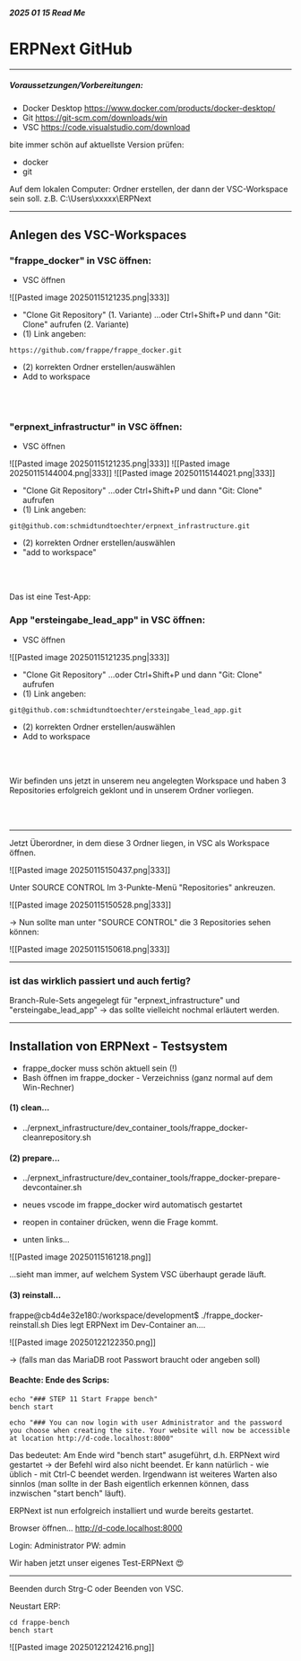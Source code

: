##### 2025 01 15 Read Me
# ERPNext GitHub

---

##### Voraussetzungen/Vorbereitungen:

- Docker Desktop
https://www.docker.com/products/docker-desktop/
- Git
https://git-scm.com/downloads/win
- VSC
https://code.visualstudio.com/download

bite immer schön auf aktuellste Version prüfen:
- docker 
- git

Auf dem lokalen Computer: Ordner erstellen, der dann der VSC-Workspace sein soll.
z.B. C:\Users\xxxxx\ERPNext

---

## Anlegen des VSC-Workspaces

### "frappe_docker" in VSC öffnen:

- VSC öffnen

![[Pasted image 20250115121235.png|333]]

- "Clone Git Repository" (1. Variante)
...oder Ctrl+Shift+P und dann "Git: Clone" aufrufen (2. Variante)
- (1) Link angeben:

```https://github.com/frappe/frappe_docker.git```

- (2) korrekten Ordner erstellen/auswählen
- Add to workspace

<br>
<br>

### "erpnext_infrastructur" in VSC öffnen:

- VSC öffnen

![[Pasted image 20250115121235.png|333]]
![[Pasted image 20250115144004.png|333]]
![[Pasted image 20250115144021.png|333]]

- "Clone Git Repository" ...oder Ctrl+Shift+P und dann "Git: Clone" aufrufen
- (1) Link angeben:

```git@github.com:schmidtundtoechter/erpnext_infrastructure.git```

- (2) korrekten Ordner erstellen/auswählen
- "add to workspace" 

<br>
<br>

Das ist eine Test-App:
### App "ersteingabe_lead_app" in VSC öffnen:

- VSC öffnen

![[Pasted image 20250115121235.png|333]]

- "Clone Git Repository" ...oder Ctrl+Shift+P und dann "Git: Clone" aufrufen
- (1) Link angeben:

```git@github.com:schmidtundtoechter/ersteingabe_lead_app.git```

- (2) korrekten Ordner erstellen/auswählen
- Add to workspace

<br>
<br>

Wir befinden uns jetzt in unserem neu angelegten Workspace und haben 3 Repositories erfolgreich geklont und in unserem Ordner vorliegen.

<br>
<br>

---

Jetzt Überordner, in dem diese 3 Ordner liegen, in VSC als Workspace öffnen.

![[Pasted image 20250115150437.png|333]]

Unter SOURCE CONTROL Im 3-Punkte-Menü "Repositories" ankreuzen.

![[Pasted image 20250115150528.png|333]]

→ Nun sollte man unter "SOURCE CONTROL" die 3 Repositories sehen können:

![[Pasted image 20250115150618.png|333]]

---

### ist das wirklich passiert und auch fertig?
Branch-Rule-Sets angegelegt für "erpnext_infrastructure" und "ersteingabe_lead_app"
→ das sollte vielleicht nochmal erläutert werden.

---

## Installation von ERPNext - Testsystem

- frappe_docker muss schön aktuell sein (!)
- Bash öffnen im frappe_docker - Verzeichniss (ganz normal auf dem Win-Rechner)

#### (1) clean...
- ../erpnext_infrastructure/dev_container_tools/frappe_docker-cleanrepository.sh
#### (2) prepare...
- ../erpnext_infrastructure/dev_container_tools/frappe_docker-prepare-devcontainer.sh

- neues vscode im frappe_docker wird automatisch gestartet
- reopen in container drücken, wenn die Frage kommt.
- unten links...

![[Pasted image 20250115161218.png]]

...sieht man immer, auf welchem System VSC überhaupt gerade läuft.

#### (3) reinstall...
frappe@cb4d4e32e180:/workspace/development$ ./frappe_docker-reinstall.sh
Dies legt ERPNext im Dev-Container an....

![[Pasted image 20250122122350.png]]

→ (falls man das MariaDB root Passwort braucht oder angeben soll)

#### Beachte: Ende des Scrips:
```
echo "### STEP 11 Start Frappe bench"
bench start

echo "### You can now login with user Administrator and the password you choose when creating the site. Your website will now be accessible at location http://d-code.localhost:8000"
```

Das bedeutet: 
Am Ende wird "bench start" asugeführt, d.h. ERPNext wird gestartet → der Befehl wird also nicht beendet.
Er kann natürlich - wie üblich - mit Ctrl-C beendet werden.
Irgendwann ist weiteres Warten also sinnlos (man sollte in der Bash eigentlich erkennen können, dass inzwischen "start bench" läuft).

ERPNext ist nun erfolgreich installiert und wurde bereits gestartet.

Browser öffnen...
http://d-code.localhost:8000

Login: Administrator
PW: admin

Wir haben jetzt unser eigenes Test-ERPNext 😍

---

Beenden durch Strg-C oder Beenden von VSC.

Neustart ERP:
```
cd frappe-bench
bench start
```

![[Pasted image 20250122124216.png]]
